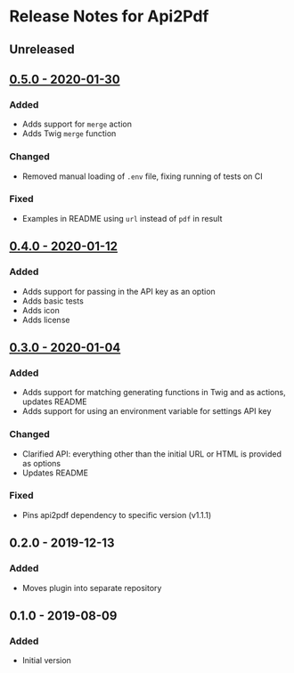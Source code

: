 # Release Notes for Api2Pdf

## Unreleased

## [0.5.0 - 2020-01-30](https://github.com/kennethormandy/craft-api2pdf/releases/tag/v0.5.0)

### Added
- Adds support for `merge` action
- Adds Twig `merge` function

### Changed
- Removed manual loading of `.env` file, fixing running of tests on CI

### Fixed
- Examples in README using `url` instead of `pdf` in result

## [0.4.0 - 2020-01-12](https://github.com/kennethormandy/craft-api2pdf/releases/tag/v0.4.0)

### Added
- Adds support for passing in the API key as an option
- Adds basic tests
- Adds icon
- Adds license

## [0.3.0 - 2020-01-04](https://github.com/kennethormandy/craft-api2pdf/releases/tag/v0.3.0)

### Added
- Adds support for matching generating functions in Twig and as actions, updates README
- Adds support for using an environment variable for settings API key

### Changed
- Clarified API: everything other than the initial URL or HTML is provided as options
- Updates README

### Fixed
- Pins api2pdf dependency to specific version (v1.1.1)

## 0.2.0 - 2019-12-13

### Added
- Moves plugin into separate repository

## 0.1.0 - 2019-08-09

### Added
- Initial version

<!--

## X.Y.Z - YYYY-MM-DD

### Added
### Changed
### Deprecated
### Removed
### Fixed
### Security

-->
